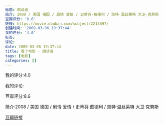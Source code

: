 ```yaml
---
标题: 朗读者
简介: 2008 / 美国 德国 / 剧情 爱情 / 史蒂芬·戴德利 / 凯特·温丝莱特 大卫·克劳斯
豆瓣评分: '8.6'
链接: https://movie.douban.com/subject/2213597/
创建时间: '2009-03-06 19:37:44'
我的评分: '4.0'
标签:
评论:
date: 2009-03-06 19:37:44
title: 看了电影 - 朗读者
tags: [电影]
categories: []
---
```


我的评分:4.0

我的评论:

豆瓣评分:8.6

简介:2008 / 美国 德国 / 剧情 爱情 / 史蒂芬·戴德利 / 凯特·温丝莱特 大卫·克劳斯

[豆瓣链接](https://movie.douban.com/subject/2213597/)

